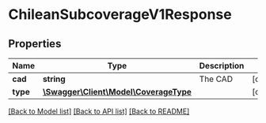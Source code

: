 # ChileanSubcoverageV1Response

## Properties
Name | Type | Description | Notes
------------ | ------------- | ------------- | -------------
**cad** | **string** | The CAD | [optional] 
**type** | [**\Swagger\Client\Model\CoverageType**](CoverageType.md) |  | [optional] 

[[Back to Model list]](../../README.md#documentation-for-models) [[Back to API list]](../../README.md#documentation-for-api-endpoints) [[Back to README]](../../README.md)

